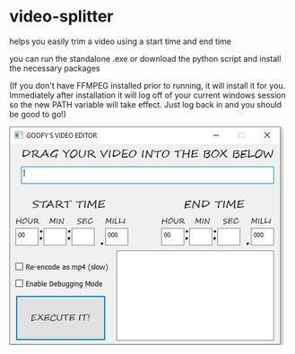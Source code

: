 # video-splitter
helps you easily trim a video using a start time and end time

you can run the standalone .exe or download the python script and install the necessary packages

(If you don't have FFMPEG installed prior to running, it will install it for you.  Immediately after installation it will log off of your current windows session so the new PATH variable will take effect.  Just log back in and you should be good to go!)

<img src="https://github.com/goofychocobo/video-splitter/blob/master/videoeditor.PNG?raw=true">
